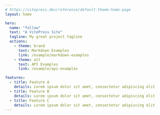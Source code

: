 ```yaml
---
# https://vitepress.dev/reference/default-theme-home-page
layout: home

hero:
  name: "follow"
  text: "A VitePress Site"
  tagline: My great project tagline
  actions:
    - theme: brand
      text: Markdown Examples
      link: /example/markdown-examples
    - theme: alt
      text: API Examples
      link: /example/api-examples

features:
  - title: Feature A
    details: Lorem ipsum dolor sit amet, consectetur adipiscing elit
  - title: Feature B
    details: Lorem ipsum dolor sit amet, consectetur adipiscing elit
  - title: Feature C
    details: Lorem ipsum dolor sit amet, consectetur adipiscing elit
---
```


